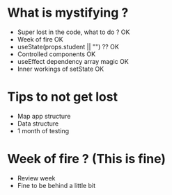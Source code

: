 # What is mystifying ?

- Super lost in the code, what to do ? OK
- Week of fire OK
- useState(props.student || "") ?? OK
- Controlled components OK
- useEffect dependency array magic OK
- Inner workings of setState OK

# Tips to not get lost

- Map app structure
- Data structure
- 1 month of testing

# Week of fire ? (This is fine)

- Review week
- Fine to be behind a little bit
